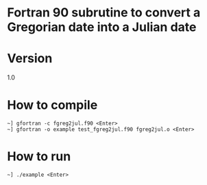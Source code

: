 # Fortran 90 subrutine to convert a Gregorian date into a  Julian date

# Version

1.0


# How to compile


```shell
~] gfortran -c fgreg2jul.f90 <Enter>
~] gfortran -o example test_fgreg2jul.f90 fgreg2jul.o <Enter>
```


# How to run


```shell
~] ./example <Enter>
```
 
